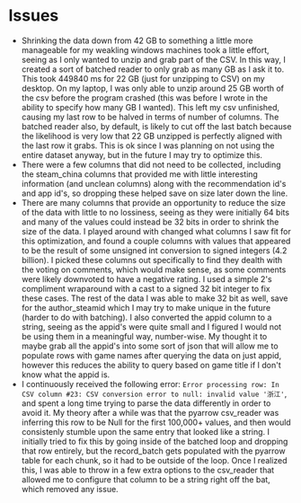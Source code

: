 # Issues
- Shrinking the data down from 42 GB to something a little more manageable for my weakling windows machines took a little effort, seeing as I only wanted to unzip and grab part of the CSV. In this way, I created a sort of batched reader to only grab as many GB as I ask it to. This took 449840 ms for 22 GB (just for unzipping to CSV) on my desktop. On my laptop, I was only able to unzip around 25 GB worth of the csv before the program crashed (this was before I wrote in the ability to specify how many GB I wanted). This left my csv unfinished, causing my last row to be halved in terms of number of columns. The batched reader also, by default, is likely to cut off the last batch because the likelihood is very low that 22 GB unzipped is perfectly aligned with the last row it grabs. This is ok since I was planning on not using the entire dataset anyway, but in the future I may try to optimize this.
- There were a few columns that did not need to be collected, including the steam_china columns that provided me with little interesting information (and unclean columns) along with the recommendation id's and app id's, so dropping these helped save on size later down the line.
- There are many columns that provide an opportunity to reduce the size of the data with little to no lossiness, seeing as they were initially 64 bits and many of the values could instead be 32 bits in order to shrink the size of the data. I played around with changed what columns I saw fit for this optimization, and found a couple columns with values that appeared to be the result of some unsigned int conversion to signed integers (4.2 billion). I picked these columns out specifically to find they dealth with the voting on comments, which would make sense, as some comments were likely downvoted to have a negative rating. I used a simple 2's compliment wraparound with a cast to a signed 32 bit integer to fix these cases. The rest of the data I was able to make 32 bit as well, save for the author_steamid which I may try to make unique in the future (harder to do with batching). I also converted the appid column to a string, seeing as the appid's were quite small and I figured I would not be using them in a meaningful way, number-wise. My thought it to maybe grab all the appid's into some sort of json that will allow me to populate rows with game names after querying the data on just appid, however this reduces the ability to query based on game title if I don't know what the appid is.
- I continuously received the following error: `Error processing row: In CSV column #23: CSV conversion error to null: invalid value '浙江'`, and spent a long time trying to parse the data differently in order to avoid it. My theory after a while was that the pyarrow csv_reader was inferring this row to be Null for the first 100,000+ values, and then would consistenly stumble upon the same entry that looked like a string. I initially tried to fix this by going inside of the batched loop and dropping that row entirely, but the record_batch gets populated with the pyarrow table for each chunk, so it had to be outside of the loop. Once I realized this, I was able to throw in a few extra options to the csv_reader that allowed me to configure that column to be a string right off the bat, which removed any issue.